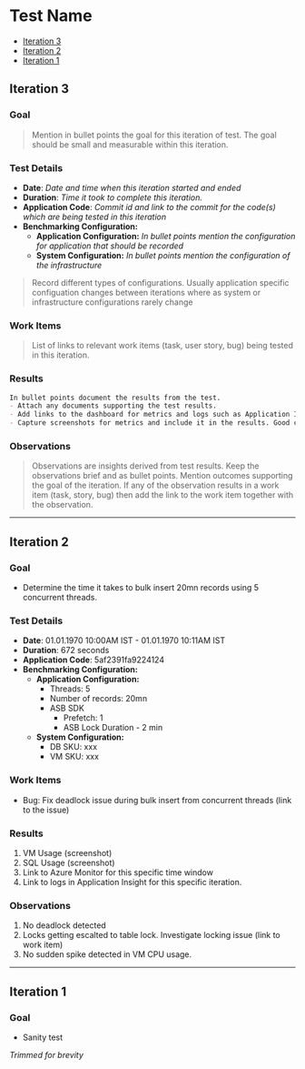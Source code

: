 # Test Name

- [Iteration 3](#-iteration-3)
- [Iteration 2](#-iteration-2)
- [Iteration 1](#-iteration-1)

## Iteration 3

### Goal
> Mention in bullet points the goal for this iteration of test. The goal should be small and measurable within this iteration.

### Test Details
- **Date**: *Date and time when this iteration started and ended*
- **Duration**: *Time it took to complete this iteration.*
- **Application Code**: *Commit id and link to the commit for the code(s) which are being tested in this iteration*
- **Benchmarking Configuration:**
  - **Application Configuration:** *In bullet points mention the configuration for application that should be recorded*
  - **System Configuration:** *In bullet points mention the configuration of the infrastructure*
> Record different types of configurations. Usually application specific configuation changes between iterations where as system or infrastructure configurations rarely change

### Work Items
> List of links to relevant work items (task, user story, bug) being tested in this iteration.

### Results
```md
In bullet points document the results from the test.  
- Attach any documents supporting the test results.
- Add links to the dashboard for metrics and logs such as Application Insights.
- Capture screenshots for metrics and include it in the results. Good candidate for this is CPU/Memory/Disk usage.
```

### Observations
> Observations are insights derived from test results. Keep the observations brief and as bullet points. Mention outcomes supporting the goal of the iteration. If any of the observation results in a work item (task, story, bug) then add the link to the work item together with the observation.  

---

## Iteration 2

### Goal
- Determine the time it takes to bulk insert 20mn records using 5 concurrent threads.

### Test Details
- **Date**: 01.01.1970 10:00AM IST - 01.01.1970 10:11AM IST
- **Duration**: 672 seconds
- **Application Code**: 5af2391fa9224124
- **Benchmarking Configuration:**
  - **Application Configuration:** 
	- Threads: 5
	- Number of records: 20mn
	- ASB SDK
	  - Prefetch: 1
	  - ASB Lock Duration - 2 min
  - **System Configuration:** 
	- DB SKU: xxx
	- VM SKU: xxx

### Work Items
- Bug: Fix deadlock issue during bulk insert from concurrent threads (link to the issue)

### Results
1. VM Usage (screenshot)
2. SQL Usage (screenshot)
3. Link to Azure Monitor for this specific time window
4. Link to logs in Application Insight for this specific iteration.

### Observations
1. No deadlock detected
2. Locks getting escalted to table lock. Investigate locking issue (link to work item)
3. No sudden spike detected in VM CPU usage.

---

## Iteration 1

### Goal
- Sanity test

*Trimmed for brevity*
